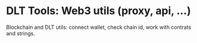 # DLT Tools: Web3 utils (proxy, api, ...)

Blockchain and DLT utils: connect wallet, check chain id, work with contrats and strings.